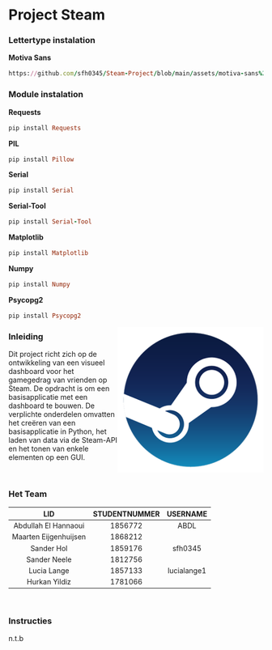 Project Steam
===============
### Lettertype instalation 
**Motiva Sans**
```ruby
https://github.com/sfh0345/Steam-Project/blob/main/assets/motiva-sans%20INSTALL.zip
```

### Module instalation

**Requests**
```ruby
pip install Requests 
```
**PIL**
```ruby
pip install Pillow
```
**Serial**
```ruby
pip install Serial
```
**Serial-Tool**
```ruby
pip install Serial-Tool
```
**Matplotlib**
```ruby
pip install Matplotlib
```

**Numpy**
```ruby
pip install Numpy
```
**Psycopg2**
```ruby
pip install Psycopg2
```



<img align="right" src="https://github.com/sfh0345/Steam-Project/blob/main/Projectarchief/SteamLogo.png">

### Inleiding
Dit project richt zich op de ontwikkeling van een visueel dashboard voor het gamegedrag van vrienden op Steam. De opdracht is om een basisapplicatie met een dashboard te bouwen. De verplichte onderdelen omvatten het creëren van een basisapplicatie in Python, het laden van data via de Steam-API en het tonen van enkele elementen op een GUI.


<br>

### Het Team

| LID | STUDENTNUMMER |  USERNAME   |
|:----------:|:----------:|:-----------:|
| Abdullah El Hannaoui | 1856772  |      ABDL   |
| Maarten Eijgenhuijsen | 1868212  |             |
| Sander Hol | 1859176  |   sfh0345   |
| Sander Neele | 1812756 |             | 
| Lucia Lange | 1857133  | lucialange1 |
| Hurkan Yildiz | 1781066  |             |

<br>

### Instructies
n.t.b
